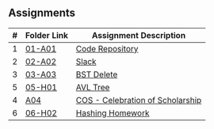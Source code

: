 ## Assignments

|  #  | Folder Link | Assignment Description |
| :-: | ----------- | ---------------------- |
|  1  | [01-A01](./A03/READ.md)      | [Code Repository](./01-A03/A03.cpp)          |
|  2  | [02-A02](./README.md)      | [Slack](./02-A02/README.md)         |
|  3  | [03-A03](./A03/README.md)      | [BST Delete](./03-A03/README.md)          |
|  5  | [05-H01](./05-H01/README.md)      | [AVL Tree](./05-H01/main.cpp)          |
|  4  | [A04](./A04/README.md) | [COS - Celebration of Scholarship](./A04/README.md) |
|  6  | [06-H02](./06-H02/README.md)      | [Hashing Homework](./06-H02/README.md)          |
